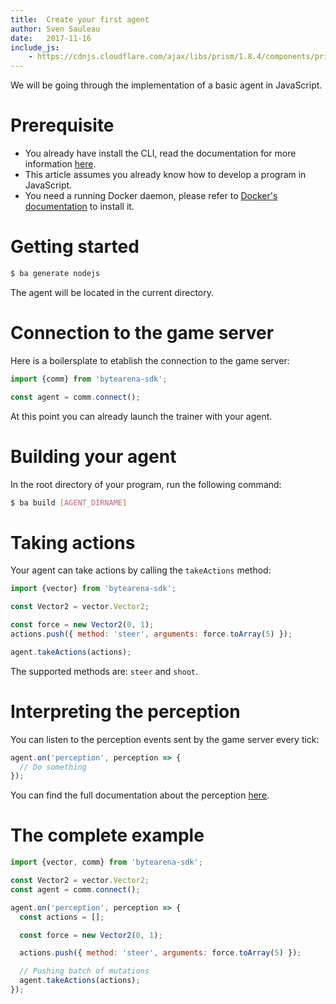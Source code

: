 ```yaml
---
title:  Create your first agent
author: Sven Sauleau
date:   2017-11-16
include_js:
    - https://cdnjs.cloudflare.com/ajax/libs/prism/1.8.4/components/prism-docker.min.js
---
```


We will be going through the implementation of a basic agent in JavaScript.

# Prerequisite

- You already have install the CLI, read the documentation for more information [here](/doc/the-bytearena-cli).
- This article assumes you already know how to develop a program in JavaScript.
- You need a running Docker daemon, please refer to [Docker's documentation](https://docs.docker.com/) to install it.

# Getting started

```sh
$ ba generate nodejs
```

The agent will be located in the current directory.

# Connection to the game server

Here is a boilersplate to etablish the connection to the game server:

```js
import {comm} from 'bytearena-sdk';

const agent = comm.connect();
```

At this point you can already launch the trainer with your agent.

# Building your agent

In the root directory of your program, run the following command:

```sh
$ ba build [AGENT_DIRNAME]
```

# Taking actions

Your agent can take actions by calling the `takeActions` method:


```js
import {vector} from 'bytearena-sdk';

const Vector2 = vector.Vector2;

const force = new Vector2(0, 1);
actions.push({ method: 'steer', arguments: force.toArray(5) });

agent.takeActions(actions);
```

The supported methods are: `steer` and `shoot`.

# Interpreting the perception

You can listen to the perception events sent by the game server every tick:

```js
agent.on('perception', perception => {
  // Do something
});
```

You can find the full documentation about the perception [here](/doc/understanding-the-perception).

# The complete example

```js
import {vector, comm} from 'bytearena-sdk';

const Vector2 = vector.Vector2;
const agent = comm.connect();

agent.on('perception', perception => {
  const actions = [];

  const force = new Vector2(0, 1);

  actions.push({ method: 'steer', arguments: force.toArray(5) });

  // Pushing batch of mutations
  agent.takeActions(actions);
});
```
